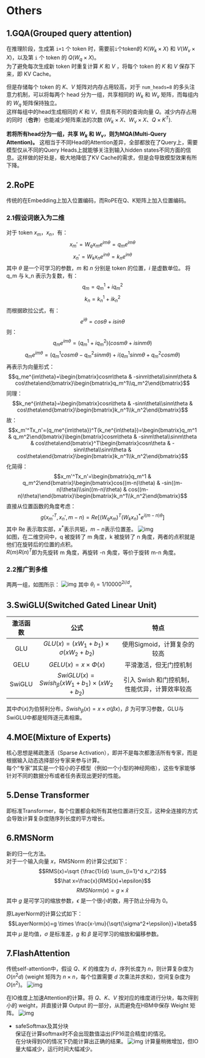 # Others

## 1.GQA(Grouped query attention)

在推理阶段，生成第 ``i+1`` 个 token 时，需要前``i``个token的 $K(W_k\times X)$ 和 $V(W_v\times X)$，以及第 ``i`` 个 token 的 $Q(W_q\times X)$。  
为了避免每次生成新 token 时重复计算 $K$ 和 $V$ ，将每个 token 的 $K$ 和 $V$ 保存下来，即 KV Cache。

但是存储每个 token 的 $K、V$ 矩阵对内存占用较高，对于 `num_heads=8` 的多头注意力机制，可以将每两个 head 分为一组，共享相同的 $W_k$ 和 $W_v$ 矩阵，而每组内的 $W_q$ 矩阵保持独立。  
这样每组中的head生成相同的 $K$ 和 $V$，但具有不同的查询向量 $Q$。减少内存占用的同时（**也许**）也能减少矩阵乘法的次数 ($W_k\times X、W_v\times X、Q\times K^T$).  

**若将所有head分为一组，共享 $W_k$ 和 $W_v$，则为MQA(Multi-Query Attention)。**
这相当于不同Head的Attention差异，全部都放在了Query上，需要模型仅从不同的Query Heads上就能够关注到输入hidden states不同方面的信息。这样做的好处是，极大地降低了KV Cache的需求，但是会导致模型效果有所下降。

## 2.RoPE

传统的在Embedding上加入位置编码，而RoPE在Q、K矩阵上加入位置编码。

### 2.1假设词嵌入为二维  

对于 token $x_m$，$x_n$，有：  
$$x_m'=W_qx_me^{im\theta}=q_me^{im\theta}$$
$$x_n'=W_kx_ne^{in\theta}=k_ne^{in\theta}$$
其中 $\theta$ 是一个可学习的参数，$m$ 和 $n$ 分别是 token 的位置，$i$ 是虚数单位。
将 q_m 与 k_n 表示为复数，有：
$$q_m=q_m^1+iq_m^2$$
$$k_n=k_n^1+ik_n^2$$
而根据欧拉公式，有：
$$e^{i\theta}=cos\theta+isin\theta$$
则：
$$q_me^{im\theta}=(q_m^1+iq_m^2)(cosm\theta+isinm\theta)$$
$$q_me^{im\theta}=(q_m^1cosm\theta-q_m^2sinm\theta)+i(q_m^1sinm\theta+q_m^2cosm\theta)$$
再表示为向量形式：
$$q_me^{im\theta}=\begin{bmatrix}cosm\theta & -sinm\theta\\sinm\theta & cos\theta\end{bmatrix}\begin{bmatrix}q_m^1\\q_m^2\end{bmatrix}$$
同理：
$$k_ne^{in\theta}=\begin{bmatrix}cosn\theta & -sinn\theta\\sinn\theta & cos\theta\end{bmatrix}\begin{bmatrix}k_n^1\\k_n^2\end{bmatrix}$$
故：
$$x_m'^Tx_n'=(q_me^{im\theta})^T(k_ne^{in\theta})=\begin{bmatrix}q_m^1 & q_m^2\end{bmatrix}\begin{bmatrix}cosm\theta & -sinm\theta\\sinm\theta & cos\theta\end{bmatrix}^T\begin{bmatrix}cosn\theta & -sinn\theta\\sinn\theta & cos\theta\end{bmatrix}\begin{bmatrix}k_n^1\\k_n^2\end{bmatrix}$$
化简得：  
$$x_m'^Tx_n'=\begin{bmatrix}q_m^1 & q_m^2\end{bmatrix}\begin{bmatrix}cos((m-n)\theta) & -sin((m-n)\theta)\\sin((m-n)\theta) & cos((m-n)\theta)\end{bmatrix}\begin{bmatrix}k_n^1\\k_n^2\end{bmatrix}$$
直接从位置函数的角度考虑：  
$$g(x_m'^T,x_n',m-n)=Re[(W_qx_m)^T(W_kx_n)^*e^{i(m-n)\theta}]$$
其中 Re 表示取实部，$x^*$表示共轭，$m-n$表示位置差。
![img](src/RoPE1.png)  
如图，在二维空间中，q 被旋转了 m 角度，k 被旋转了 n 角度，两者的点积就是他们在旋转后的位置的点积。  
$R(m)R(n)^T$即为先旋转 m 角度，再旋转 -n 角度，等价于旋转 m-n 角度。

### 2.2推广到多维

两两一组，如图所示：
![img](src/RoPE.png)
其中 $\theta_i=1/10000^{2i/d}$。

## 3.SwiGLU(Switched Gated Linear Unit)

|激活函数|公式|特点|
|:-:|:-:|:-:|
|GLU|$GLU(x)=(xW_1+b_1)\times \sigma (xW_2+b_2)$|使用Sigmoid，计算复杂的较高|
|GELU|$GELU(x)=x\times \Phi(x)$|平滑激活，但无门控机制|
|SwiGLU|$SwiGLU(x)=Swish_\beta (xW_1+b_1) \times (xW_2+b_2)$|引入 Swish 和门控机制，性能优异，计算效率较高|

其中$\Phi (x)$为伯努利分布，$Swish_\beta(x)=x \times \sigma (\beta x)$，$\beta$ 为可学习参数，GLU与SwiGLU中都是矩阵逐元素相乘。

## 4.MOE(Mixture of Experts)

核心思想是稀疏激活（Sparse Activation），即并不是每次都激活所有专家，而是根据输入动态选择部分专家来参与计算。  
每个“专家”其实是一个较小的子模型（例如一个小型的神经网络），这些专家能够针对不同的数据分布或者任务表现出更好的性能。

## 5.Dense Transformer

即标准Transformer，每个位置都会和所有其他位置进行交互，这种全连接的方式会导致计算复杂度随序列长度的平方增长。

## 6.RMSNorm

新的归一化方法。  
对于一个输入向量 $x$，RMSNorm 的计算公式如下：
$$RMS(x)=\sqrt {\frac{1}{d} \sum_{i=1}^d x_i^2}$$
$$\hat x=\frac{x}{RMS(x)+\epsilon}$$
$$RMSNorm(x)=g \times \hat x$$
其中 $g$ 是可学习的缩放参数，$\epsilon$ 是一个很小的数，用于防止分母为 0。

原LayerNorm的计算公式如下：
$$LayerNorm(x)=g \times \frac{x-\mu}{\sqrt{\sigma^2+\epsilon}}+\beta$$
其中 $\mu$ 是均值，$\sigma$ 是标准差，$g$ 和 $\beta$ 是可学习的缩放和偏移参数。

## 7.FlashAttention

传统self-attention中，假设 $Q$、$K$ 的维度为 $d$，序列长度为 $n$，则计算复杂度为 $O(n^2d)$ (weight 矩阵为 $n \times n$，每个位置需要 $d$ 次乘法并求和)，空间复杂度为 $O(n^2)$。
![img](src/Attention.png)

在IO维度上加速Attention的计算。将 $Q$、$K$、$V$ 按对应的维度进行分块，每次得到小的 weight，并直接计算 Output 的一部分，从而避免在HBM中保存 Weight 矩阵。
![img](src/FlashAttention.png)
- safeSoftmax及其分块  
保证在计算softmax时不会出现数值溢出(FP16混合精度)的情况。  
在分块得到O的情况下仍能计算出正确的结果。
![img](src/safeSoftmax.png)
计算量稍微增加，但IO量大幅减少，运行时间大幅减少。

